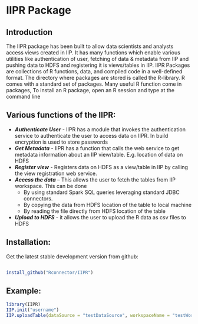 IIPR Package
========



## Introduction

The IIPR package has been built to allow data scientists and analysts access views created in IIP. 
It has many functions which enable various utilities like authentication of user, fetching of data & metadata from IIP and pushing data to HDFS and registering it is views/tables in IIP. IIPR Packages are collections of R functions, data, and compiled code in a well-defined format. The directory where packages are stored is called the R-library. R comes with a standard set of packages. Many useful R function come in packages, To install an R package, open an R session and type at the command line
 


## Various functions of the IIPR:

 * ***Authenticate User*** - IIPR has a module that invokes the authentication service to authenticate the user to access data on IIPR. In build encryption is used to store passwords
 * ***Get Metadata*** - IIPR has a function that calls the web service to get metadata information about an IIP view/table. E.g. location of data on HDFS
 * ***Register view*** - Registers data on HDFS as a view/table in IIP by calling the view registration web service. 
 * ***Access the data*** – This allows the user to fetch the tables from IIP workspace. This can be done
    * By using standard Spark SQL queries leveraging standard JDBC connectors. 
    * By copying the data from HDFS location of the table to local machine
    * By reading the file directly from HDFS location of the table
 * ***Upload to HDFS***  - it allows the user to upload the R data as csv files to HDFS

## Installation:

Get the latest stable development version from github:

```r

install_github("Rconnector/IIPR")
```
    
## Example:

```r
library(IIPR)
IIP.init("username")
IIP.uploadTable(dataSource = "testDataSource", workspaceName = "testWorkspace",hdfsDelimiter = ",", dataFrame= DataFrame object, tableName= "R_Table", fileType = "csv")
```




